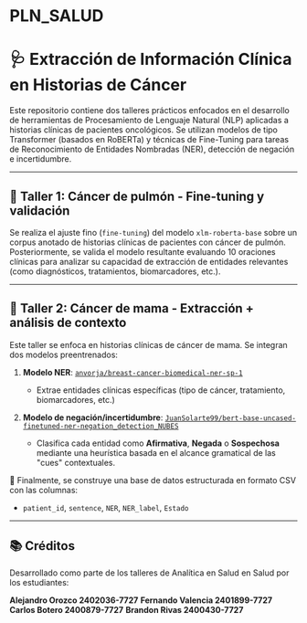 # PLN_SALUD
# 🩺 Extracción de Información Clínica en Historias de Cáncer

Este repositorio contiene dos talleres prácticos enfocados en el desarrollo de herramientas de Procesamiento de Lenguaje Natural (NLP) aplicadas a historias clínicas de pacientes oncológicos. Se utilizan modelos de tipo Transformer (basados en RoBERTa) y técnicas de Fine-Tuning para tareas de Reconocimiento de Entidades Nombradas (NER), detección de negación e incertidumbre.

---

## 🧪 Taller 1: Cáncer de pulmón - Fine-tuning y validación

Se realiza el ajuste fino (`fine-tuning`) del modelo `xlm-roberta-base` sobre un corpus anotado de historias clínicas de pacientes con cáncer de pulmón. Posteriormente, se valida el modelo resultante evaluando 10 oraciones clínicas para analizar su capacidad de extracción de entidades relevantes (como diagnósticos, tratamientos, biomarcadores, etc.).

---

## 🧪 Taller 2: Cáncer de mama - Extracción + análisis de contexto

Este taller se enfoca en historias clínicas de cáncer de mama. Se integran dos modelos preentrenados:

1. **Modelo NER**: [`anvorja/breast-cancer-biomedical-ner-sp-1`](https://huggingface.co/anvorja/breast-cancer-biomedical-ner-sp-1)
   - Extrae entidades clínicas específicas (tipo de cáncer, tratamiento, biomarcadores, etc.)

2. **Modelo de negación/incertidumbre**: [`JuanSolarte99/bert-base-uncased-finetuned-ner-negation_detection_NUBES`](https://huggingface.co/JuanSolarte99/bert-base-uncased-finetuned-ner-negation_detection_NUBES)
   - Clasifica cada entidad como **Afirmativa**, **Negada** o **Sospechosa** mediante una heurística basada en el alcance gramatical de las "cues" contextuales.

🔄 Finalmente, se construye una base de datos estructurada en formato CSV con las columnas:
- `patient_id`, `sentence`, `NER`, `NER_label`, `Estado`

---

## 📚 Créditos

Desarrollado como parte de los talleres de Analítica en Salud en Salud por los estudiantes: 

**Alejandro Orozco 2402036-7727**
**Fernando Valencia 2401899-7727**
**Carlos Botero 2400879-7727**
**Brandon Rivas 2400430-7727**

